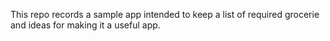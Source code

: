 This repo records a sample app intended to keep a list of required grocerie and ideas for making it a useful app.
